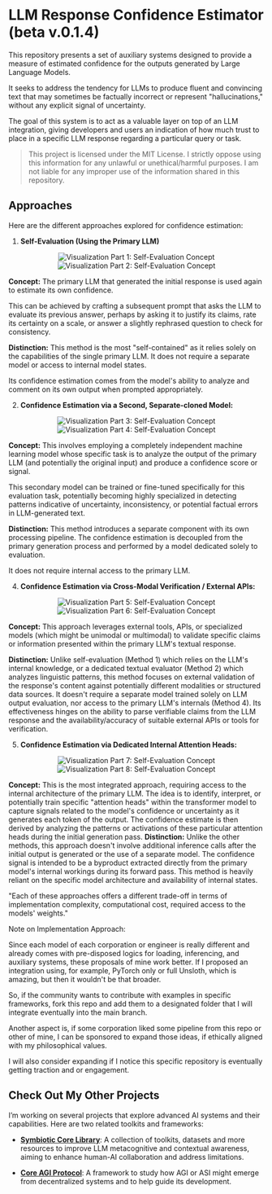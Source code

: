 # LLM Response Confidence Estimator (beta v.0.1.4)

This repository presents a set of auxiliary systems designed to provide a measure of estimated confidence for the outputs generated by Large Language Models.

It seeks to address the tendency for LLMs to produce fluent and convincing text that may sometimes be factually incorrect or represent "hallucinations," without any explicit signal of uncertainty.

The goal of this system is to act as a valuable layer on top of an LLM integration, giving developers and users an indication of how much trust to place in a specific LLM response regarding a particular query or task.

> This project is licensed under the MIT License.
> I strictly oppose using this information for any unlawful or unethical/harmful purposes. I am not liable for any improper use of the information shared in this repository.

## Approaches

Here are the different approaches explored for confidence estimation:

1.  **Self-Evaluation (Using the Primary LLM)**
   
<p align="center">
  <img src=".github/part1.png" alt="Visualization Part 1: Self-Evaluation Concept" />
  <img src=".github/part2.png" alt="Visualization Part 2: Self-Evaluation Concept" />
</p>

 **Concept:** The primary LLM that generated the initial response is used again to estimate its own confidence. 
    
This can be achieved by crafting a subsequent prompt that asks the LLM to evaluate its previous answer, perhaps by asking it to justify its claims, rate its certainty on a scale, or answer a slightly rephrased question to check for consistency.

**Distinction:** This method is the most "self-contained" as it relies solely on the capabilities of the single primary LLM. It does not require a separate model or access to internal model states. 
    
Its confidence estimation comes from the model's ability to analyze and comment on its own output when prompted appropriately.

2.  **Confidence Estimation via a Second, Separate-cloned Model:**

<p align="center">
  <img src=".github/part3.png" alt="Visualization Part 3: Self-Evaluation Concept" />
  <img src=".github/part4.png" alt="Visualization Part 4: Self-Evaluation Concept" />
</p>

**Concept:** This involves employing a completely independent machine learning model whose specific task is to analyze the output of the primary LLM (and potentially the original input) and produce a confidence score or signal. 
    
This secondary model can be trained or fine-tuned specifically for this evaluation task, potentially becoming highly specialized in detecting patterns indicative of uncertainty, inconsistency, or potential factual errors in LLM-generated text.

**Distinction:** This method introduces a separate component with its own processing pipeline. The confidence estimation is decoupled from the primary generation process and performed by a model dedicated solely to evaluation. 
    
It does not require internal access to the primary LLM.

4.  **Confidence Estimation via Cross-Modal Verification / External APIs:**

<p align="center">
  <img src=".github/part5.png" alt="Visualization Part 5: Self-Evaluation Concept" />
  <img src=".github/part6.png" alt="Visualization Part 6: Self-Evaluation Concept" />
</p>

**Concept:** This approach leverages external tools, APIs, or specialized models (which might be unimodal or multimodal) to validate specific claims or information presented within the primary LLM's textual response.

**Distinction:** Unlike self-evaluation (Method 1) which relies on the LLM's internal knowledge, or a dedicated textual evaluator (Method 2) which analyzes linguistic patterns, this method focuses on external validation of the response's content against potentially different modalities or structured data sources. It doesn't require a separate model trained solely on LLM output evaluation, nor access to the primary LLM's internals (Method 4). Its effectiveness hinges on the ability to parse verifiable claims from the LLM response and the availability/accuracy of suitable external APIs or tools for verification.


5.  **Confidence Estimation via Dedicated Internal Attention Heads:**

<p align="center">
  <img src=".github/part7.png" alt="Visualization Part 7: Self-Evaluation Concept" />
  <img src=".github/part8.png" alt="Visualization Part 8: Self-Evaluation Concept" />
</p>

**Concept:** This is the most integrated approach, requiring access to the internal architecture of the primary LLM. The idea is to identify, interpret, or potentially train specific "attention heads" within the transformer model to capture signals related to the model's confidence or uncertainty as it generates each token of the output. The confidence estimate is then derived by analyzing the patterns or activations of these particular attention heads during the initial generation pass.
**Distinction:** Unlike the other methods, this approach doesn't involve additional inference calls after the initial output is generated or the use of a separate model. The confidence signal is intended to be a byproduct extracted directly from the primary model's internal workings during its forward pass. This method is heavily reliant on the specific model architecture and availability of internal states.

"Each of these approaches offers a different trade-off in terms of implementation complexity, computational cost, required access to the models' weights."

Note on Implementation Approach:

Since each model of each corporation or engineer is really different and already comes with pre-disposed logics for loading, inferencing, and auxiliary systems, these proposals of mine work better. If I proposed an integration using, for example, PyTorch only or full Unsloth, which is amazing, but then it wouldn't be that broader.

So, if the community wants to contribute with examples in specific frameworks, fork this repo and add them to a designated folder that I will integrate eventually into the main branch.

Another aspect is, if some corporation liked some pipeline from this repo or other of mine, I can be sponsored to expand those ideas, if ethically aligned with my philosophical values.

I will also consider expanding if I notice this specific repository is eventually getting traction and or engagement.

## Check Out My Other Projects

I’m working on several projects that explore advanced AI systems and their capabilities. Here are two related toolkits and frameworks:

- **[Symbiotic Core Library](https://github.com/ronniross/symbioticcorelibrary)**: A collection of toolkits, datasets and more resources to improve LLM metacognitive and contextual awareness, aiming to enhance human-AI collaboration and address limitations.

- **[Core AGI Protocol](https://github.com/ronniross/coreAGIprotocol)**: A framework to study how AGI or ASI might emerge from decentralized systems and to help guide its development.
